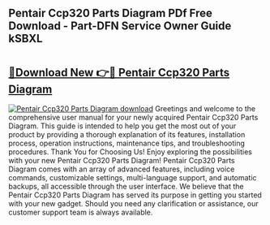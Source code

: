 ## Pentair Ccp320 Parts Diagram PDf Free Download - Part-DFN Service Owner Guide kSBXL

# <h2><a href="http://dftosfs.blite.top/?on=Pentair+Ccp320+Parts+Diagram">🔗Download New 👉🔴 Pentair Ccp320 Parts Diagram</a></h2>

[![Pentair Ccp320 Parts Diagram download](https://i.imgur.com/lujVjoI.png)](http://dftosfs.blite.top/?on=Pentair+Ccp320+Parts+Diagram)
Greetings and welcome to the comprehensive user manual for your newly acquired Pentair Ccp320 Parts Diagram. This guide is intended to help you get the most out of your product by providing a thorough explanation of its features, installation process, operation instructions, maintenance tips, and troubleshooting procedures. Thank You for Choosing Us! Enjoy exploring the possibilities with your new Pentair Ccp320 Parts Diagram! Pentair Ccp320 Parts Diagram comes with an array of advanced features, including voice commands, customizable settings, multi-language support, and automatic backups, all accessible through the user interface. We believe that the Pentair Ccp320 Parts Diagram has served its purpose in getting you started with your new gadget. Should you need any clarification or assistance, our customer support team is always available.
